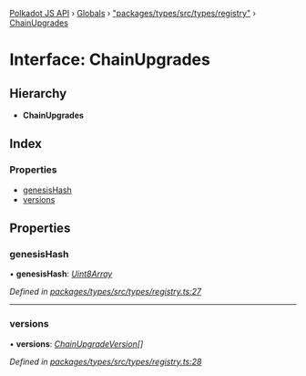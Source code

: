 [Polkadot JS API](../README.md) › [Globals](../globals.md) › ["packages/types/src/types/registry"](../modules/_packages_types_src_types_registry_.md) › [ChainUpgrades](_packages_types_src_types_registry_.chainupgrades.md)

# Interface: ChainUpgrades

## Hierarchy

* **ChainUpgrades**

## Index

### Properties

* [genesisHash](_packages_types_src_types_registry_.chainupgrades.md#genesishash)
* [versions](_packages_types_src_types_registry_.chainupgrades.md#versions)

## Properties

###  genesisHash

• **genesisHash**: *[Uint8Array](../classes/_packages_types_src_codec_raw_.raw.md#static-uint8array)*

*Defined in [packages/types/src/types/registry.ts:27](https://github.com/polkadot-js/api/blob/8f675053a4/packages/types/src/types/registry.ts#L27)*

___

###  versions

• **versions**: *[ChainUpgradeVersion](_packages_types_src_types_registry_.chainupgradeversion.md)[]*

*Defined in [packages/types/src/types/registry.ts:28](https://github.com/polkadot-js/api/blob/8f675053a4/packages/types/src/types/registry.ts#L28)*
